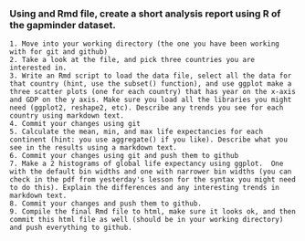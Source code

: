 ### Using and Rmd file, create a short analysis report using R of the gapminder dataset.

    1. Move into your working directory (the one you have been working with for git and github)
    2. Take a look at the file, and pick three countries you are interested in.
    3. Write an Rmd script to load the data file, select all the data for that country (hint, use the subset() function), and use ggplot make a three scatter plots (one for each country) that has year on the x-axis and GDP on the y axis. Make sure you load all the libraries you might need (ggplot2, reshape2, etc). Describe any trends you see for each country using markdown text.
    4. Commit your changes using git
    5. Calculate the mean, min, and max life expectancies for each continent (hint: you use aggregate() if you like). Describe what you see in the results using a markdown text.
    6. Commit your changes using git and push them to github
    7. Make a 2 histograms of global life expectancy using ggplot.  One with the default bin widths and one with narrower bin widths (you can check in the pdf from yesterday's lesson for the syntax you might need to do this). Explain the differences and any interesting trends in markdown text.
    8. Commit your changes and push them to github.
    9. Compile the final Rmd file to html, make sure it looks ok, and then commit this html file as well (should be in your working directory) and push everything to github.
